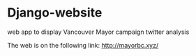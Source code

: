 # Django-website

web app to display Vancouver Mayor campaign twitter analysis

The web is on the following link:
http://mayorbc.xyz/
